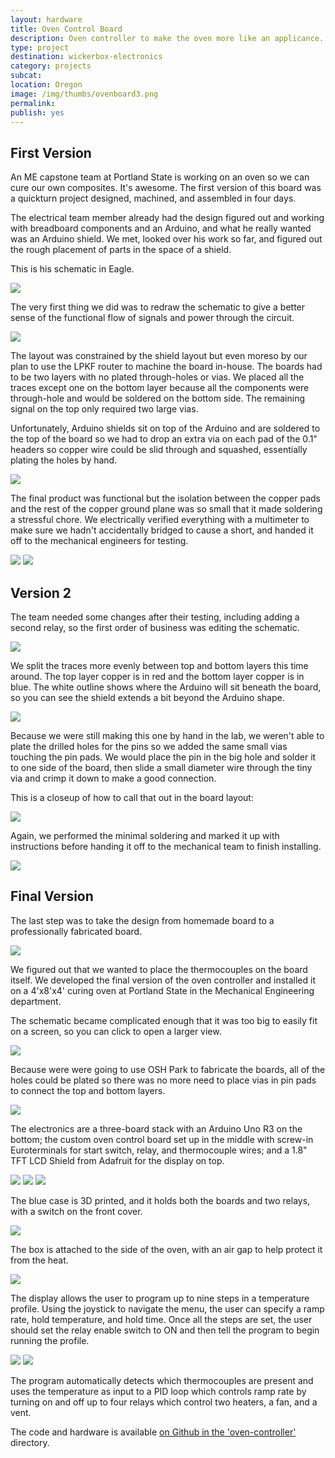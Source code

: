 ```yaml
---
layout: hardware
title: Oven Control Board
description: Oven controller to make the oven more like an applicance.
type: project
destination: wickerbox-electronics
category: projects
subcat: 
location: Oregon
image: /img/thumbs/ovenboard3.png
permalink: 
publish: yes
---
```


## First Version

An ME capstone team at Portland State is working on an oven so we can cure our own composites. It's awesome. The first version of this board was a quickturn project designed, machined, and assembled in four days. 

The electrical team member already had the design figured out and working with breadboard components and an Arduino, and what he really wanted was an Arduino shield. We met, looked over his work so far, and figured out the rough placement of parts in the space of a shield. 

This is his schematic in Eagle.

<img src="https://jenner.smugmug.com/Oven-Controller/n-PdZDTM/i-Grcj9cH/0/O/i-Grcj9cH.png">

The very first thing we did was to redraw the schematic to give a better sense of the functional flow of signals and power through the circuit. 

<img src="https://jenner.smugmug.com/Oven-Controller/n-PdZDTM/i-d53LZHG/0/O/i-d53LZHG.png">

The layout was constrained by the shield layout but even moreso by our plan to use the LPKF router to machine the board in-house. The boards had to be two layers with no plated through-holes or vias. We placed all the traces except one on the bottom layer because all the components were through-hole and would be soldered on the bottom side. The remaining signal on the top only required two large vias. 

Unfortunately, Arduino shields sit on top of the Arduino and are soldered to the top of the board so we had to drop an extra via on each pad of the 0.1" headers so copper wire could be slid through and squashed, essentially plating the holes by hand. 

<img src="https://jenner.smugmug.com/Oven-Controller/n-PdZDTM/i-Dx3v2DZ/0/O/i-Dx3v2DZ.png">

The final product was functional but the isolation between the copper pads and the rest of the copper ground plane was so small that it made soldering a stressful chore. We electrically verified everything with a multimeter to make sure we hadn't accidentally bridged to cause a short, and handed it off to the mechanical engineers for testing. 

<img src="https://jenner.smugmug.com/Oven-Controller/n-PdZDTM/i-nqnJtKL/0/O/i-nqnJtKL.png">

<img src="https://jenner.smugmug.com/Oven-Controller/n-PdZDTM/i-hPRVMpg/0/O/i-hPRVMpg.png">

## Version 2 

The team needed some changes after their testing, including adding a second relay, so the first order of business was editing the schematic. 

<img src="https://jenner.smugmug.com/Oven-Controller/n-PdZDTM/i-pNsZGPz/0/O/i-pNsZGPz.png">

We split the traces more evenly between top and bottom layers this time around. The top layer copper is in red and the bottom layer copper is in blue. The white outline shows where the Arduino will sit beneath the board, so you can see the shield extends a bit beyond the Arduino shape.

<img src="https://jenner.smugmug.com/Oven-Controller/n-PdZDTM/i-26qbcQp/0/O/i-26qbcQp.png">

Because we were still making this one by hand in the lab, we weren't able to plate the drilled holes for the pins so we added the same small vias touching the pin pads. We would place the pin in the big hole and solder it to one side of the board, then slide a small diameter wire through the tiny via and crimp it down to make a good connection.

This is a closeup of how to call that out in the board layout:

<img src="https://jenner.smugmug.com/Oven-Controller/n-PdZDTM/i-smzXxNS/0/O/i-smzXxNS.png">

Again, we performed the minimal soldering and marked it up with instructions before handing it off to the mechanical team to finish installing.

<img src="https://jenner.smugmug.com/Oven-Controller/n-PdZDTM/i-FFJGxp5/0/O/i-FFJGxp5.png">

## Final Version

The last step was to take the design from homemade board to a professionally fabricated board. 

<img src="https://jenner.smugmug.com/Oven-Controller/n-PdZDTM/i-H4Xw49D/0/O/i-H4Xw49D.png"> 

We figured out that we wanted to place the thermocouples on the board itself. We developed the final version of the oven controller and installed it on a 4'x8'x4' curing oven at Portland State in the Mechanical Engineering department. 

The schematic became complicated enough that it was too big to easily fit on a screen, so you can click to open a larger view.

<a href="https://jenner.smugmug.com/Oven-Controller/n-PdZDTM/i-td5nbCr/0/O/i-td5nbCr.png"><img src="https://jenner.smugmug.com/Oven-Controller/n-PdZDTM/i-td5nbCr/0/O/i-td5nbCr.png"></a>

Because were were going to use OSH Park to fabricate the boards, all of the holes could be plated so there was no more need to place vias in pin pads to connect the top and bottom layers. 

<img src="https://jenner.smugmug.com/Oven-Controller/n-PdZDTM/i-gK7CdkD/0/O/i-gK7CdkD.png">

The electronics are a three-board stack with an Arduino Uno R3 on the bottom; the custom oven control board set up in the middle with screw-in Euroterminals for start switch, relay, and thermocouple wires; and a 1.8" TFT LCD Shield from Adafruit for the display on top. 

<img src="https://jenner.smugmug.com/Oven-Controller/n-PdZDTM/i-n9B3FwK/0/O/i-n9B3FwK.png">

<img src="https://jenner.smugmug.com/Oven-Controller/n-PdZDTM/i-TG92jSd/0/O/i-TG92jSd.png">

<img src="https://jenner.smugmug.com/Oven-Controller/n-PdZDTM/i-7dQkTvr/0/O/i-7dQkTvr.png">

The blue case is 3D printed, and it holds both the boards and two relays, with a switch on the front cover. 

<img src="https://jenner.smugmug.com/Oven-Controller/n-PdZDTM/i-hHcvxpm/0/O/i-hHcvxpm.png">

The box is attached to the side of the oven, with an air gap to help protect it from the heat.

<img src="https://jenner.smugmug.com/Oven-Controller/n-PdZDTM/i-Kd5vcK4/0/O/i-Kd5vcK4.png">

The display allows the user to program up to nine steps in a temperature profile. Using the joystick to navigate the menu, the user can specify a ramp rate, hold temperature, and hold time. Once all the steps are set, the user should set the relay enable switch to ON and then tell the program to begin running the profile. 

<img src="https://jenner.smugmug.com/Oven-Controller/n-PdZDTM/i-SWkDk3G/0/O/i-SWkDk3G.png">

<img src="https://jenner.smugmug.com/Oven-Controller/n-PdZDTM/i-cR8DdzH/0/O/i-cR8DdzH.png">

The program automatically detects which thermocouples are present and uses the temperature as input to a PID loop which controls ramp rate by turning on and off up to four relays which control two heaters, a fan, and a vent.

The code and hardware is available <a href="https://github.com/psas/mme-capstone/">on Github in the 'oven-controller'</a> directory.
  


